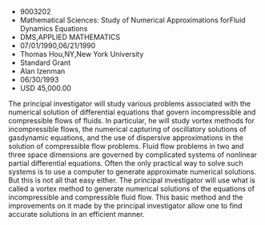 
* 9003202
* Mathematical Sciences: Study of Numerical Approximations forFluid Dynamics Equations
* DMS,APPLIED MATHEMATICS
* 07/01/1990,06/21/1990
* Thomas Hou,NY,New York University
* Standard Grant
* Alan Izenman
* 06/30/1993
* USD 45,000.00

The principal investigator will study various problems associated with the
numerical solution of differential equations that govern incompressible and
compressible flows of fluids. In particular, he will study vortex methods for
incompressible flows, the numerical capturing of oscillatory solutions of
gasdynamic equations, and the use of dispersive approximations in the solution
of compressible flow problems. Fluid flow problems in two and three space
dimensions are governed by complicated systems of nonlinear partial differential
equations. Often the only practical way to solve such systems is to use a
computer to generate approximate numerical solutions. But this is not all that
easy either. The principal investigator will use what is called a vortex method
to generate numerical solutions of the equations of incompressible and
compressible fluid flow. This basic method and the improvements on it made by
the principal investigator allow one to find accurate solutions in an efficient
manner.

